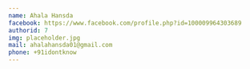 ```yaml
---
name: Ahala Hansda
facebook: https://www.facebook.com/profile.php?id=100009964303689
authorid: 7
img: placeholder.jpg
mail: ahalahansda01@gmail.com
phone: +91idontknow
---
```


